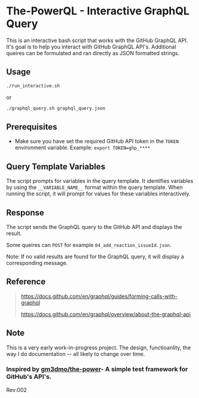 # The-PowerQL - Interactive GraphQL Query

This is an interactive bash script that works with the GitHub GraphQL API. It's goal is to help you interact with GitHub GraphQL API's. Additional queires can be formulated and ran directly as JSON formatted strings. 

## Usage

```bash
./run_interactive.sh
```

or

```bash
./graphql_query.sh graphql_query.json
```

## Prerequisites

- Make sure you have set the required GitHub API token in the `TOKEN` environment variable. Example: `export TOKEN=ghp_****`

## Query Template Variables

The script prompts for variables in the query template. It identifies variables by using the `__VARIABLE_NAME__` format within the query template. When running the script, it will prompt for values for these variables interactively.

## Response

The script sends the GraphQL query to the GitHub API and displays the result. 

Some queires can ```POST``` for example ```04_add_reaction_issueId.json```.

Note: If no valid results are found for the GraphQL query, it will display a corresponding message.

## Reference
> https://docs.github.com/en/graphql/guides/forming-calls-with-graphql
> >
> https://docs.github.com/en/graphql/overview/about-the-graphql-api

## Note

This is a very early work-in-progress project. The design, functioanlity, the way I do documentation -- all likely to change over time. 

### Inspired by [gm3dmo/the-power](https://github.com/gm3dmo/the-power)- A simple test framework for GitHub's API's.

Rev:002
